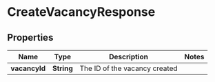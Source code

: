 

# CreateVacancyResponse

## Properties

Name | Type | Description | Notes
------------ | ------------- | ------------- | -------------
**vacancyId** | **String** | The ID of the vacancy created | 



